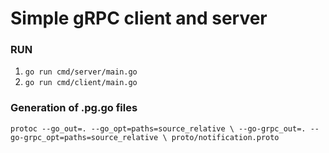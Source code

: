 # Simple gRPC client and server

### RUN
1) ```go run cmd/server/main.go```
2) ```go run cmd/client/main.go```

### Generation of .pg.go files
```protoc --go_out=. --go_opt=paths=source_relative \ --go-grpc_out=. --go-grpc_opt=paths=source_relative \ proto/notification.proto```
